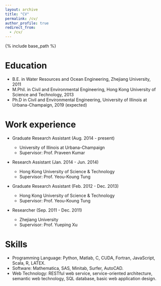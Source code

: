 ```yaml
---
layout: archive
title: "CV"
permalink: /cv/
author_profile: true
redirect_from:
  - /cv/
---
```


{% include base_path %}

Education
======
* B.E. in Water Resources and Ocean Engineering, Zhejiang University, 2011
* M.Phil. in Civil and Environmental Engineering, Hong Kong University of Science and Technology, 2013
* Ph.D in Civil and Environmental Engineering, University of Illinois at Urbana-Champaign, 2019 (expected)

Work experience
======
* Graduate Research Assistant (Aug. 2014 - present)
  * University of Illinois at Urbana-Champaign
  * Supervisor: Prof. Praveen Kumar

* Research Assistant (Jan. 2014 - Jun. 2014)
  * Hong Kong University of Science & Technology
  * Supervisor: Prof. Yeou-Koung Tung

* Graduate Research Assistant (Feb. 2012 - Dec. 2013)
  * Hong Kong University of Science & Technology
  * Supervisor: Prof. Yeou-Koung Tung

* Researcher (Sep. 2011 - Dec. 2011)
  * Zhejiang University
  * Supervisor: Prof. Yueping Xu

Skills
======
* Programming Language: Python, Matlab, C, CUDA, Fortran, JavaScript, Scala, R, LATEX.
* Software: Mathematica, SAS, Minitab, Surfer, AutoCAD.
* Web Technology: RESTful web service, service-oriented architecture, semantic web technology,
SQL database, basic web application design.
